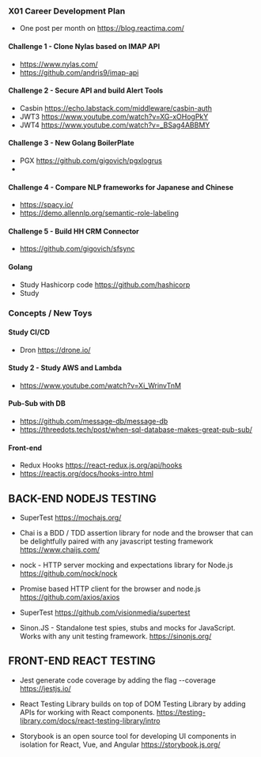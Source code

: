 ### X01 Career Development Plan
* One post per month on https://blog.reactima.com/

#### Challenge 1 - Clone Nylas based on IMAP API
* https://www.nylas.com/
* https://github.com/andris9/imap-api 

#### Challenge 2 - Secure API and build Alert Tools 
* Casbin https://echo.labstack.com/middleware/casbin-auth 
* JWT3 https://www.youtube.com/watch?v=XG-xOHogPkY 
* JWT4 https://www.youtube.com/watch?v=_BSag4ABBMY 

#### Challenge 3 - New Golang BoilerPlate 
* PGX https://github.com/gigovich/pgxlogrus 
* 

#### Challenge 4 - Compare NLP frameworks for Japanese and Chinese 
* https://spacy.io/
* https://demo.allennlp.org/semantic-role-labeling 

#### Challenge 5 - Build HH CRM Connector 
* https://github.com/gigovich/sfsync 

#### Golang 
* Study Hashicorp code https://github.com/hashicorp 
* Study 

### Concepts / New Toys 

#### Study CI/CD 
* Dron https://drone.io/

#### Study 2 - Study AWS and Lambda
* https://www.youtube.com/watch?v=Xi_WrinvTnM

#### Pub-Sub with DB
* https://github.com/message-db/message-db
* https://threedots.tech/post/when-sql-database-makes-great-pub-sub/ 

#### Front-end
* Redux Hooks https://react-redux.js.org/api/hooks 
* https://reactjs.org/docs/hooks-intro.html

## BACK-END NODEJS TESTING

* SuperTest
https://mochajs.org/

* Chai is a BDD / TDD assertion library for node and the browser that can be delightfully paired with any javascript testing framework
https://www.chaijs.com/

* nock - HTTP server mocking and expectations library for Node.js
https://github.com/nock/nock

* Promise based HTTP client for the browser and node.js
https://github.com/axios/axios

* SuperTest
https://github.com/visionmedia/supertest

* Sinon.JS - Standalone test spies, stubs and mocks for JavaScript. Works with any unit testing framework.
https://sinonjs.org/


## FRONT-END REACT TESTING

* Jest generate code coverage by adding the flag --coverage
https://jestjs.io/

* React Testing Library builds on top of DOM Testing Library by adding APIs for working with React components.
https://testing-library.com/docs/react-testing-library/intro

* Storybook is an open source tool for developing UI components in isolation for React, Vue, and Angular
https://storybook.js.org/


